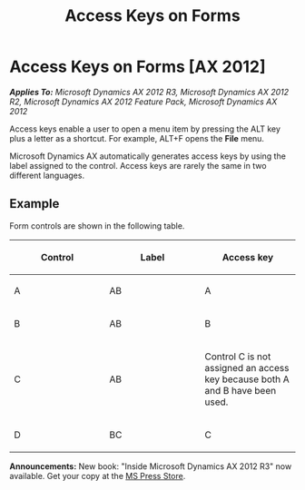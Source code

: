 ﻿---
title: Access Keys on Forms
TOCTitle: Access Keys on Forms
ms:assetid: cd991ffd-730f-4705-9d13-f8e8fda7b0e7
ms:mtpsurl: https://msdn.microsoft.com/en-us/library/Aa869646(v=AX.60)
ms:contentKeyID: 35251668
ms.date: 05/18/2015
mtps_version: v=AX.60
---

# Access Keys on Forms [AX 2012]


_**Applies To:** Microsoft Dynamics AX 2012 R3, Microsoft Dynamics AX 2012 R2, Microsoft Dynamics AX 2012 Feature Pack, Microsoft Dynamics AX 2012_

Access keys enable a user to open a menu item by pressing the ALT key plus a letter as a shortcut. For example, ALT+F opens the **File** menu.

Microsoft Dynamics AX automatically generates access keys by using the label assigned to the control. Access keys are rarely the same in two different languages.

## Example

Form controls are shown in the following table.

<table>
<colgroup>
<col style="width: 33%" />
<col style="width: 33%" />
<col style="width: 33%" />
</colgroup>
<thead>
<tr class="header">
<th><p>Control</p></th>
<th><p>Label</p></th>
<th><p>Access key</p></th>
</tr>
</thead>
<tbody>
<tr class="odd">
<td><p>A</p></td>
<td><p>AB</p></td>
<td><p>A</p></td>
</tr>
<tr class="even">
<td><p>B</p></td>
<td><p>AB</p></td>
<td><p>B</p></td>
</tr>
<tr class="odd">
<td><p>C</p></td>
<td><p>AB</p></td>
<td><p>Control C is not assigned an access key because both A and B have been used.</p></td>
</tr>
<tr class="even">
<td><p>D</p></td>
<td><p>BC</p></td>
<td><p>C</p></td>
</tr>
</tbody>
</table>

  
**Announcements:** New book: "Inside Microsoft Dynamics AX 2012 R3" now available. Get your copy at the [MS Press Store](https://www.microsoftpressstore.com/store/inside-microsoft-dynamics-ax-2012-r3-9780735685109).

